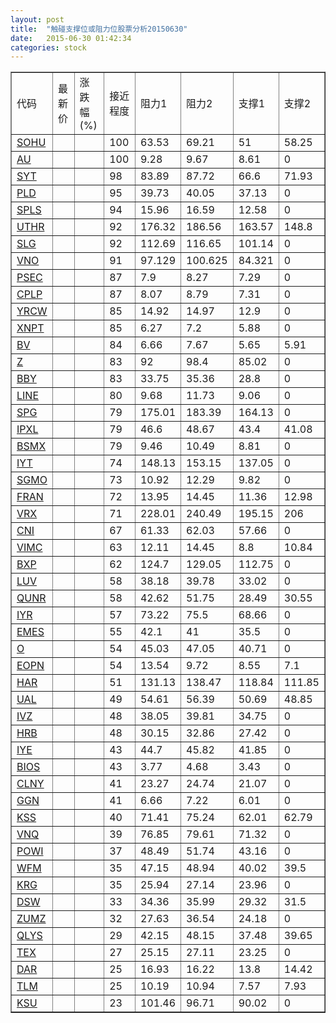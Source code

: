 ```yaml
---
layout: post
title:  "触碰支撑位或阻力位股票分析20150630"
date:   2015-06-30 01:42:34
categories: stock
---
```

<script type="text/javascript">
var stockList = []
stockList.push('gb_sohu');
stockList.push('gb_au');
stockList.push('gb_syt');
stockList.push('gb_pld');
stockList.push('gb_spls');
stockList.push('gb_uthr');
stockList.push('gb_slg');
stockList.push('gb_vno');
stockList.push('gb_psec');
stockList.push('gb_cplp');
stockList.push('gb_yrcw');
stockList.push('gb_xnpt');
stockList.push('gb_bv');
stockList.push('gb_z');
stockList.push('gb_bby');
stockList.push('gb_line');
stockList.push('gb_spg');
stockList.push('gb_ipxl');
stockList.push('gb_bsmx');
stockList.push('gb_iyt');
stockList.push('gb_sgmo');
stockList.push('gb_fran');
stockList.push('gb_vrx');
stockList.push('gb_cni');
stockList.push('gb_vimc');
stockList.push('gb_bxp');
stockList.push('gb_luv');
stockList.push('gb_qunr');
stockList.push('gb_iyr');
stockList.push('gb_emes');
stockList.push('gb_o');
stockList.push('gb_eopn');
stockList.push('gb_har');
stockList.push('gb_ual');
stockList.push('gb_ivz');
stockList.push('gb_hrb');
stockList.push('gb_iye');
stockList.push('gb_bios');
stockList.push('gb_clny');
stockList.push('gb_ggn');
stockList.push('gb_kss');
stockList.push('gb_vnq');
stockList.push('gb_powi');
stockList.push('gb_wfm');
stockList.push('gb_krg');
stockList.push('gb_dsw');
stockList.push('gb_zumz');
stockList.push('gb_qlys');
stockList.push('gb_tex');
stockList.push('gb_dar');
stockList.push('gb_tlm');
stockList.push('gb_ksu');
</script>
<table border="1">
 <tr>
 <td>代码</td>
 <td>最新价</td>
 <td>涨跌幅(%)</td>
 <td>接近程度</td>
 <td>阻力1</td>
 <td>阻力2</td>
 <td>支撑1</td>
 <td>支撑2</td>
</tr>
  <tr id="sohu" class="green">
  <td><a href="http://stock.finance.sina.com.cn/usstock/quotes/SOHU.html" target="_blank">SOHU</a></td><td></td><td></td><td>100</td><td>63.53</td><td>69.21</td><td>51</td><td>58.25</td></tr>
  <tr id="au" class="red">
  <td><a href="http://stock.finance.sina.com.cn/usstock/quotes/AU.html" target="_blank">AU</a></td><td></td><td></td><td>100</td><td>9.28</td><td>9.67</td><td>8.61</td><td>0</td></tr>
  <tr id="syt" class="red">
  <td><a href="http://stock.finance.sina.com.cn/usstock/quotes/SYT.html" target="_blank">SYT</a></td><td></td><td></td><td>98</td><td>83.89</td><td>87.72</td><td>66.6</td><td>71.93</td></tr>
  <tr id="pld" class="green">
  <td><a href="http://stock.finance.sina.com.cn/usstock/quotes/PLD.html" target="_blank">PLD</a></td><td></td><td></td><td>95</td><td>39.73</td><td>40.05</td><td>37.13</td><td>0</td></tr>
  <tr id="spls" class="red">
  <td><a href="http://stock.finance.sina.com.cn/usstock/quotes/SPLS.html" target="_blank">SPLS</a></td><td></td><td></td><td>94</td><td>15.96</td><td>16.59</td><td>12.58</td><td>0</td></tr>
  <tr id="uthr" class="red">
  <td><a href="http://stock.finance.sina.com.cn/usstock/quotes/UTHR.html" target="_blank">UTHR</a></td><td></td><td></td><td>92</td><td>176.32</td><td>186.56</td><td>163.57</td><td>148.8</td></tr>
  <tr id="slg" class="red">
  <td><a href="http://stock.finance.sina.com.cn/usstock/quotes/SLG.html" target="_blank">SLG</a></td><td></td><td></td><td>92</td><td>112.69</td><td>116.65</td><td>101.14</td><td>0</td></tr>
  <tr id="vno" class="red">
  <td><a href="http://stock.finance.sina.com.cn/usstock/quotes/VNO.html" target="_blank">VNO</a></td><td></td><td></td><td>91</td><td>97.129</td><td>100.625</td><td>84.321</td><td>0</td></tr>
  <tr id="psec" class="green">
  <td><a href="http://stock.finance.sina.com.cn/usstock/quotes/PSEC.html" target="_blank">PSEC</a></td><td></td><td></td><td>87</td><td>7.9</td><td>8.27</td><td>7.29</td><td>0</td></tr>
  <tr id="cplp" class="green">
  <td><a href="http://stock.finance.sina.com.cn/usstock/quotes/CPLP.html" target="_blank">CPLP</a></td><td></td><td></td><td>87</td><td>8.07</td><td>8.79</td><td>7.31</td><td>0</td></tr>
  <tr id="yrcw" class="green">
  <td><a href="http://stock.finance.sina.com.cn/usstock/quotes/YRCW.html" target="_blank">YRCW</a></td><td></td><td></td><td>85</td><td>14.92</td><td>14.97</td><td>12.9</td><td>0</td></tr>
  <tr id="xnpt" class="red">
  <td><a href="http://stock.finance.sina.com.cn/usstock/quotes/XNPT.html" target="_blank">XNPT</a></td><td></td><td></td><td>85</td><td>6.27</td><td>7.2</td><td>5.88</td><td>0</td></tr>
  <tr id="bv" class="green">
  <td><a href="http://stock.finance.sina.com.cn/usstock/quotes/BV.html" target="_blank">BV</a></td><td></td><td></td><td>84</td><td>6.66</td><td>7.67</td><td>5.65</td><td>5.91</td></tr>
  <tr id="z" class="green">
  <td><a href="http://stock.finance.sina.com.cn/usstock/quotes/Z.html" target="_blank">Z</a></td><td></td><td></td><td>83</td><td>92</td><td>98.4</td><td>85.02</td><td>0</td></tr>
  <tr id="bby" class="red">
  <td><a href="http://stock.finance.sina.com.cn/usstock/quotes/BBY.html" target="_blank">BBY</a></td><td></td><td></td><td>83</td><td>33.75</td><td>35.36</td><td>28.8</td><td>0</td></tr>
  <tr id="line" class="red">
  <td><a href="http://stock.finance.sina.com.cn/usstock/quotes/LINE.html" target="_blank">LINE</a></td><td></td><td></td><td>80</td><td>9.68</td><td>11.73</td><td>9.06</td><td>0</td></tr>
  <tr id="spg" class="red">
  <td><a href="http://stock.finance.sina.com.cn/usstock/quotes/SPG.html" target="_blank">SPG</a></td><td></td><td></td><td>79</td><td>175.01</td><td>183.39</td><td>164.13</td><td>0</td></tr>
  <tr id="ipxl" class="red">
  <td><a href="http://stock.finance.sina.com.cn/usstock/quotes/IPXL.html" target="_blank">IPXL</a></td><td></td><td></td><td>79</td><td>46.6</td><td>48.67</td><td>43.4</td><td>41.08</td></tr>
  <tr id="bsmx" class="red">
  <td><a href="http://stock.finance.sina.com.cn/usstock/quotes/BSMX.html" target="_blank">BSMX</a></td><td></td><td></td><td>79</td><td>9.46</td><td>10.49</td><td>8.81</td><td>0</td></tr>
  <tr id="iyt" class="red">
  <td><a href="http://stock.finance.sina.com.cn/usstock/quotes/IYT.html" target="_blank">IYT</a></td><td></td><td></td><td>74</td><td>148.13</td><td>153.15</td><td>137.05</td><td>0</td></tr>
  <tr id="sgmo" class="red">
  <td><a href="http://stock.finance.sina.com.cn/usstock/quotes/SGMO.html" target="_blank">SGMO</a></td><td></td><td></td><td>73</td><td>10.92</td><td>12.29</td><td>9.82</td><td>0</td></tr>
  <tr id="fran" class="red">
  <td><a href="http://stock.finance.sina.com.cn/usstock/quotes/FRAN.html" target="_blank">FRAN</a></td><td></td><td></td><td>72</td><td>13.95</td><td>14.45</td><td>11.36</td><td>12.98</td></tr>
  <tr id="vrx" class="red">
  <td><a href="http://stock.finance.sina.com.cn/usstock/quotes/VRX.html" target="_blank">VRX</a></td><td></td><td></td><td>71</td><td>228.01</td><td>240.49</td><td>195.15</td><td>206</td></tr>
  <tr id="cni" class="green">
  <td><a href="http://stock.finance.sina.com.cn/usstock/quotes/CNI.html" target="_blank">CNI</a></td><td></td><td></td><td>67</td><td>61.33</td><td>62.03</td><td>57.66</td><td>0</td></tr>
  <tr id="vimc" class="green">
  <td><a href="http://stock.finance.sina.com.cn/usstock/quotes/VIMC.html" target="_blank">VIMC</a></td><td></td><td></td><td>63</td><td>12.11</td><td>14.45</td><td>8.8</td><td>10.84</td></tr>
  <tr id="bxp" class="red">
  <td><a href="http://stock.finance.sina.com.cn/usstock/quotes/BXP.html" target="_blank">BXP</a></td><td></td><td></td><td>62</td><td>124.7</td><td>129.05</td><td>112.75</td><td>0</td></tr>
  <tr id="luv" class="green">
  <td><a href="http://stock.finance.sina.com.cn/usstock/quotes/LUV.html" target="_blank">LUV</a></td><td></td><td></td><td>58</td><td>38.18</td><td>39.78</td><td>33.02</td><td>0</td></tr>
  <tr id="qunr" class="red">
  <td><a href="http://stock.finance.sina.com.cn/usstock/quotes/QUNR.html" target="_blank">QUNR</a></td><td></td><td></td><td>58</td><td>42.62</td><td>51.75</td><td>28.49</td><td>30.55</td></tr>
  <tr id="iyr" class="red">
  <td><a href="http://stock.finance.sina.com.cn/usstock/quotes/IYR.html" target="_blank">IYR</a></td><td></td><td></td><td>57</td><td>73.22</td><td>75.5</td><td>68.66</td><td>0</td></tr>
  <tr id="emes" class="green">
  <td><a href="http://stock.finance.sina.com.cn/usstock/quotes/EMES.html" target="_blank">EMES</a></td><td></td><td></td><td>55</td><td>42.1</td><td>41</td><td>35.5</td><td>0</td></tr>
  <tr id="o" class="red">
  <td><a href="http://stock.finance.sina.com.cn/usstock/quotes/O.html" target="_blank">O</a></td><td></td><td></td><td>54</td><td>45.03</td><td>47.05</td><td>40.71</td><td>0</td></tr>
  <tr id="eopn" class="green">
  <td><a href="http://stock.finance.sina.com.cn/usstock/quotes/EOPN.html" target="_blank">EOPN</a></td><td></td><td></td><td>54</td><td>13.54</td><td>9.72</td><td>8.55</td><td>7.1</td></tr>
  <tr id="har" class="green">
  <td><a href="http://stock.finance.sina.com.cn/usstock/quotes/HAR.html" target="_blank">HAR</a></td><td></td><td></td><td>51</td><td>131.13</td><td>138.47</td><td>118.84</td><td>111.85</td></tr>
  <tr id="ual" class="red">
  <td><a href="http://stock.finance.sina.com.cn/usstock/quotes/UAL.html" target="_blank">UAL</a></td><td></td><td></td><td>49</td><td>54.61</td><td>56.39</td><td>50.69</td><td>48.85</td></tr>
  <tr id="ivz" class="red">
  <td><a href="http://stock.finance.sina.com.cn/usstock/quotes/IVZ.html" target="_blank">IVZ</a></td><td></td><td></td><td>48</td><td>38.05</td><td>39.81</td><td>34.75</td><td>0</td></tr>
  <tr id="hrb" class="red">
  <td><a href="http://stock.finance.sina.com.cn/usstock/quotes/HRB.html" target="_blank">HRB</a></td><td></td><td></td><td>48</td><td>30.15</td><td>32.86</td><td>27.42</td><td>0</td></tr>
  <tr id="iye" class="green">
  <td><a href="http://stock.finance.sina.com.cn/usstock/quotes/IYE.html" target="_blank">IYE</a></td><td></td><td></td><td>43</td><td>44.7</td><td>45.82</td><td>41.85</td><td>0</td></tr>
  <tr id="bios" class="green">
  <td><a href="http://stock.finance.sina.com.cn/usstock/quotes/BIOS.html" target="_blank">BIOS</a></td><td></td><td></td><td>43</td><td>3.77</td><td>4.68</td><td>3.43</td><td>0</td></tr>
  <tr id="clny" class="red">
  <td><a href="http://stock.finance.sina.com.cn/usstock/quotes/CLNY.html" target="_blank">CLNY</a></td><td></td><td></td><td>41</td><td>23.27</td><td>24.74</td><td>21.07</td><td>0</td></tr>
  <tr id="ggn" class="red">
  <td><a href="http://stock.finance.sina.com.cn/usstock/quotes/GGN.html" target="_blank">GGN</a></td><td></td><td></td><td>41</td><td>6.66</td><td>7.22</td><td>6.01</td><td>0</td></tr>
  <tr id="kss" class="green">
  <td><a href="http://stock.finance.sina.com.cn/usstock/quotes/KSS.html" target="_blank">KSS</a></td><td></td><td></td><td>40</td><td>71.41</td><td>75.24</td><td>62.01</td><td>62.79</td></tr>
  <tr id="vnq" class="red">
  <td><a href="http://stock.finance.sina.com.cn/usstock/quotes/VNQ.html" target="_blank">VNQ</a></td><td></td><td></td><td>39</td><td>76.85</td><td>79.61</td><td>71.32</td><td>0</td></tr>
  <tr id="powi" class="red">
  <td><a href="http://stock.finance.sina.com.cn/usstock/quotes/POWI.html" target="_blank">POWI</a></td><td></td><td></td><td>37</td><td>48.49</td><td>51.74</td><td>43.16</td><td>0</td></tr>
  <tr id="wfm" class="green">
  <td><a href="http://stock.finance.sina.com.cn/usstock/quotes/WFM.html" target="_blank">WFM</a></td><td></td><td></td><td>35</td><td>47.15</td><td>48.94</td><td>40.02</td><td>39.5</td></tr>
  <tr id="krg" class="red">
  <td><a href="http://stock.finance.sina.com.cn/usstock/quotes/KRG.html" target="_blank">KRG</a></td><td></td><td></td><td>35</td><td>25.94</td><td>27.14</td><td>23.96</td><td>0</td></tr>
  <tr id="dsw" class="red">
  <td><a href="http://stock.finance.sina.com.cn/usstock/quotes/DSW.html" target="_blank">DSW</a></td><td></td><td></td><td>33</td><td>34.36</td><td>35.99</td><td>29.32</td><td>31.5</td></tr>
  <tr id="zumz" class="red">
  <td><a href="http://stock.finance.sina.com.cn/usstock/quotes/ZUMZ.html" target="_blank">ZUMZ</a></td><td></td><td></td><td>32</td><td>27.63</td><td>36.54</td><td>24.18</td><td>0</td></tr>
  <tr id="qlys" class="green">
  <td><a href="http://stock.finance.sina.com.cn/usstock/quotes/QLYS.html" target="_blank">QLYS</a></td><td></td><td></td><td>29</td><td>42.15</td><td>48.15</td><td>37.48</td><td>39.65</td></tr>
  <tr id="tex" class="green">
  <td><a href="http://stock.finance.sina.com.cn/usstock/quotes/TEX.html" target="_blank">TEX</a></td><td></td><td></td><td>27</td><td>25.15</td><td>27.11</td><td>23.25</td><td>0</td></tr>
  <tr id="dar" class="green">
  <td><a href="http://stock.finance.sina.com.cn/usstock/quotes/DAR.html" target="_blank">DAR</a></td><td></td><td></td><td>25</td><td>16.93</td><td>16.22</td><td>13.8</td><td>14.42</td></tr>
  <tr id="tlm" class="green">
  <td><a href="http://stock.finance.sina.com.cn/usstock/quotes/TLM.html" target="_blank">TLM</a></td><td></td><td></td><td>25</td><td>10.19</td><td>10.94</td><td>7.57</td><td>7.93</td></tr>
  <tr id="ksu" class="green">
  <td><a href="http://stock.finance.sina.com.cn/usstock/quotes/KSU.html" target="_blank">KSU</a></td><td></td><td></td><td>23</td><td>101.46</td><td>96.71</td><td>90.02</td><td>0</td></tr>
</table>
